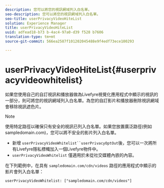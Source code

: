```yaml
---
description: 您可以將您的視訊網域列入白名單。
seo-description: 您可以將您的視訊網域列入白名單。
seo-title: userPrivacyVideoHiteList
solution: Experience Manager
title: userPrivacyVideoHiteList
uuid: adfead18-b73 b-4ac4-97a0-d39 f528 b7606
translation-type: tm+mt
source-git-commit: 566ea2587f101202045488e9f4edf73ece100293

---
```



# userPrivacyVideoHiteList{#userprivacyvideowhitelist}

如果您使用自己的自訂視訊和播放器做為Livefyre視覺化應用程式中顯示的視訊的一部分，則可將您的視訊網域列入白名單。為您的自訂影片和播放器刪除視訊網域會移除視訊遮色片。

>[!NOTE]
>
>使用特定路徑以確保只有安全的視訊已列入白名單。如果您放置廣泛路徑(例如sampledomain.com)，您可以將不安全的影片列入白名單。

* 新增 `userPrivacyVideoWhitelist``userPrivacyOptOut`後，您可以一次將所有Livefyre隱私標幟加入一個Livefyre物件中。
* `userPrivacyVideoWhitelist` 僅適用於未從社交媒體內嵌的內容。

在下列範例中，在具有 `sampledomain.com/cdn/videos` 路徑的應用程式中顯示的影片會列入白名單：

```
userPrivacyVideoWhitelist: ["sampledomain.com/cdn/videos"]
```
